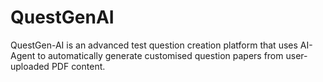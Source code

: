 # QuestGenAI
QuestGen-AI is an advanced test question creation platform that uses AI-Agent to automatically generate customised question papers from user-uploaded PDF content.
